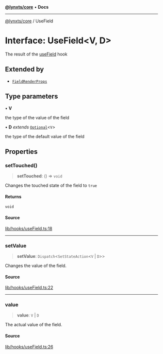 [**@lynxts/core**](../README.md) • **Docs**

***

[@lynxts/core](../README.md) / UseField

# Interface: UseField\<V, D\>

The result of the [useField](../functions/useField.md) hook

## Extended by

- [`FieldRenderProps`](FieldRenderProps.md)

## Type parameters

• **V**

the type of the value of the field

• **D** *extends* [`Optional`](../type-aliases/Optional.md)\<`V`\>

the type of the default value of the field

## Properties

### setTouched()

> **setTouched**: () => `void`

Changes the touched state of the field to `true`

#### Returns

`void`

#### Source

[lib/hooks/useField.ts:18](https://github.com/JoseLion/lynxts/blob/main/packages/core/src/lib/hooks/useField.ts#L18)

***

### setValue

> **setValue**: `Dispatch`\<`SetStateAction`\<`V` \| `D`\>\>

Changes the value of the field.

#### Source

[lib/hooks/useField.ts:22](https://github.com/JoseLion/lynxts/blob/main/packages/core/src/lib/hooks/useField.ts#L22)

***

### value

> **value**: `V` \| `D`

The actual value of the field.

#### Source

[lib/hooks/useField.ts:26](https://github.com/JoseLion/lynxts/blob/main/packages/core/src/lib/hooks/useField.ts#L26)
